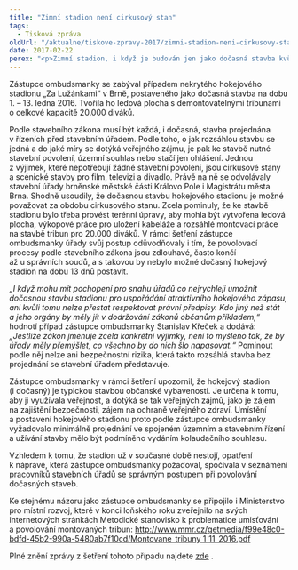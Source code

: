 ```yaml
---
title: "Zimní stadion není cirkusový stan"
tags:
  - Tisková zpráva
oldUrl: "/aktualne/tiskove-zpravy-2017/zimni-stadion-neni-cirkusovy-stan"
date: 2017-02-22
perex: "<p>Zimní stadion, i když je budován jen jako dočasná stavba kvůli jednomu sportovnímu utkání, není z hlediska stavebního zákona to samé, co cirkusový stan, a nelze ho stavět bez povolení. V Brně v loňském roce přesto hokejový stadion právě takhle postavili. Ministerstvo už proto vydalo metodiku k demontovatelným stavbám.</p>"
---
```


<!-- imported from the old website -->

<p>Zástupce ombudsmanky se zabýval případem nekrytého hokejového stadionu „Za Lužánkami“ v Brně, postaveného jako dočasná stavba na dobu 1. – 13. ledna 2016. Tvořila ho ledová plocha s demontovatelnými tribunami o celkové kapacitě 20.000 diváků. </p> <p>Podle stavebního zákona musí být každá, i dočasná, stavba projednána v řízeních před stavebním úřadem. Podle toho, o jak rozsáhlou stavbu se jedná a do jaké míry se dotýká veřejného zájmu, je pak ke stavbě nutné stavební povolení, územní souhlas nebo stačí jen ohlášení. Jednou z výjimek, které nepotřebují žádné stavební povolení, jsou cirkusové stany a scénické stavby pro film, televizi a divadlo. Právě na ně se odvolávaly stavební úřady brněnské městské části Královo Pole i Magistrátu města Brna. Shodně usoudily, že dočasnou stavbu hokejového stadionu je možné považovat za obdobu cirkusového stanu. Zcela pominuly, že ke stavbě stadionu bylo třeba provést terénní úpravy, aby mohla být vytvořena ledová plocha, výkopové práce pro uložení kabeláže a rozsáhlé montovací práce na stavbě tribun pro 20.000 diváků. V rámci šetření zástupce ombudsmanky úřady svůj postup odůvodňovaly i tím, že povolovací procesy podle stavebního zákona jsou zdlouhavé, často končí až u správních soudů, a s takovou by nebylo možné dočasný hokejový stadion na dobu 13 dnů postavit.</p> <p><i>„I když mohu mít pochopení pro snahu úřadů co nejrychleji umožnit dočasnou stavbu stadionu pro uspořádání atraktivního hokejového zápasu, ani kvůli tomu nelze přestat respektovat právní předpisy. Kdo jiný než stát a jeho orgány by měly jít v dodržování zákonů občanům příkladem,“</i> hodnotí případ zástupce ombudsmanky Stanislav Křeček a dodává: <i>„Jestliže zákon jmenuje zcela konkrétní výjimky, není to myšleno tak, že by úřady měly přemýšlet, co všechno by do nich šlo napasovat.“</i> Pominout podle něj nelze ani bezpečnostní rizika, která takto rozsáhlá stavba bez projednání se stavební úřadem představuje.</p> <p>Zástupce ombudsmanky v rámci šetření upozornil, že hokejový stadion (i dočasný) je typickou stavbou občanské vybavenosti. Je určena k tomu, aby ji využívala veřejnost, a dotýká se tak veřejných zájmů, jako je zájem na zajištění bezpečnosti, zájem na ochraně veřejného zdraví. Umístění a postavení hokejového stadionu proto podle zástupce ombudsmanky vyžadovalo minimálně projednání ve spojeném územním a stavebním řízení a užívání stavby mělo být podmíněno vydáním kolaudačního souhlasu.</p> <p>Vzhledem k tomu, že stadion už v současné době nestojí, opatření k nápravě, která zástupce ombudsmanky požadoval, spočívala v seznámení pracovníků stavebních úřadů se správným postupem při povolování dočasných staveb. </p> <p>Ke stejnému názoru jako zástupce ombudsmanky se připojilo i Ministerstvo pro místní rozvoj, které v konci loňského roku zveřejnilo na svých internetových stránkách Metodické stanovisko k problematice umisťování a povolování montovaných tribun: <a title="Otevření do nového okna" href="http://www.mmr.cz/getmedia/f99e48c0-bdfd-45b2-990a-5480ab7f10cd/Montovane_tribuny_1_11_2016.pdf" target="_blank">http://www.mmr.cz/getmedia/f99e48c0-bdfd-45b2-990a-5480ab7f10cd/Montovane_tribuny_1_11_2016.pdf</a> <img alt="" src="https://www.ochrance.cz/typo3/ext/od_linkdesc/icons/external.gif" class="od_linkdesc_icon_external" /></p><p>Plné znění zprávy z šetření tohoto případu najdete <a title="Otevření do nového okna" href="http://eso.ochrance.cz/Nalezene/Edit/4130" target="_blank">zde</a> <img alt="" src="https://www.ochrance.cz/typo3/ext/od_linkdesc/icons/external.gif" class="od_linkdesc_icon_external" />.</p>
